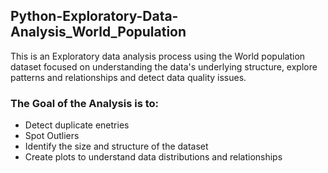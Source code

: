 ## Python-Exploratory-Data-Analysis_World_Population
This is an Exploratory data analysis process using the World population dataset focused on understanding the data's underlying structure, explore patterns and relationships and detect data quality issues.

### The Goal of the Analysis is to:
- Detect duplicate enetries
- Spot Outliers
- Identify the size and structure of the dataset
- Create plots to understand data distributions and relationships
  
